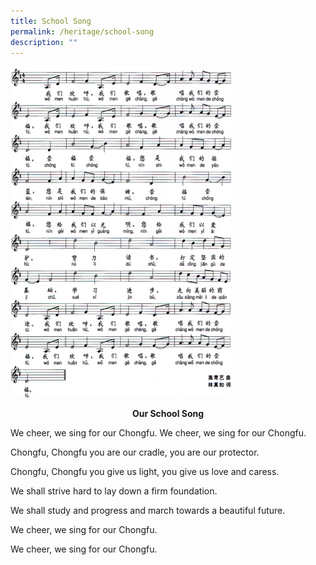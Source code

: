 ```yaml
---
title: School Song
permalink: /heritage/school-song
description: ""
---
```


<img src="/images/pic_schoolsong.jpeg" 
     style="width:70%">
		 
<strong><center> Our School Song</strong></center>

We cheer, we sing for our Chongfu. We cheer, we sing for our Chongfu.

Chongfu, Chongfu you are our cradle, you are our protector.

Chongfu, Chongfu you give us light, you give us love and caress.

We shall strive hard to lay down a firm foundation.

We shall study and progress and march towards a beautiful future.

We cheer, we sing for our Chongfu.

We cheer, we sing for our Chongfu.